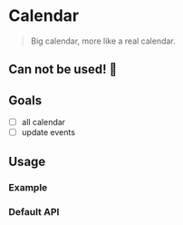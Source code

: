 # Calendar

> Big calendar, more like a real calendar.

## Can not be used! 🤔

## Goals

 * [ ] all calendar
 * [ ] update events

## Usage

### Example


### Default API
